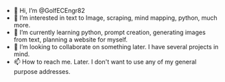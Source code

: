 - 👋 Hi, I’m @GolfECEngr82
- 👀 I’m interested in text to Image, scraping, mind mapping, python, much more.
- 🌱 I’m currently learning python, prompt creation, generating images from text, planning a website for myself.
- 💞️ I’m looking to collaborate on something later. I have several projects in mind.
- 📫 How to reach me. Later. I don't want to use any of my general purpose addresses.
